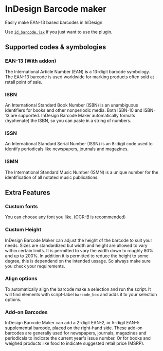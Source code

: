 InDesign Barcode maker
======================

Easily make EAN-13 based barcodes in InDesign.

Use [`id_barcode.jsx`](https://github.com/gitbruno/id_barcode/raw/master/id_barcode.jsx) if you just want to use the plugin.


## Supported codes & symbologies

### EAN-13 (With addon)
The International Article Number (EAN) is a 13-digit barcode symbology. The EAN-13 barcode is used worldwide for marking products often sold at retail point of sale.

### ISBN  
An International Standard Book Number (ISBN) is an unambiguous identifiers for books and other nonperiodic media. Both ISBN-10 and ISBN-13 are supported. InDesign Barcode Maker automatically formats (hyphenate) the ISBN, so you can paste in a string of numbers.

### ISSN  
An International Standard Serial Number (ISSN) is an 8-digit code used to identify periodicals like newspapers, journals and magazines.

### ISMN
The International Standard Music Number (ISMN) is a unique number for the identification of all notated music publications.


## Extra Features

### Custom fonts

You can choose any font you like. (OCR-B is recommended)

### Custom Height

InDesign Barcode Maker can adjust the height of the barcode to suit your needs. Sizes are standardized but width and height are allowed to vary within certain limits. It is permitted to vary the width down to roughly 80% and up to 200%. In addition it is permitted to reduce the height to some degree, this is dependend on the intended ussage. So always make sure you check your requirements.

### Align options

To automatically align the barcode make a selection and run the script.
It will find elements with  script-label `barcode_box` and adds it to your selection options.

### Add-on Barcodes

InDesign Barcode Maker can add a 2-digit EAN-2, or 5-digit EAN-5 supplemental barcode, placed on the right-hand side. These add-on barcodes are generally used for newspapers, journals, magazines and periodicals to indicate the current year's issue number. Or for books and weighed products like food to indicate suggested retail price (MSRP).


